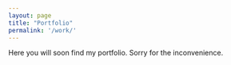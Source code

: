 ```yaml
---
layout: page
title: "Portfolio"
permalink: '/work/'
---
```

Here you will soon find my portfolio. Sorry for the inconvenience.
